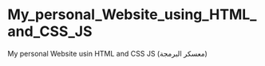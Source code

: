 # My_personal_Website_using_HTML_and_CSS_JS
My personal Website usin HTML and CSS JS (معسكر البرمجة)

